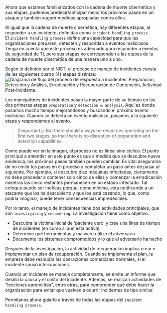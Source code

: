 Ahora que estamos familiarizados con la cadena de muerte cibernética y sus etapas, podemos predecir/anticipar mejor los próximos pasos en un ataque y también sugerir medidas apropiadas contra ellos.

Al igual que la cadena de muerte cibernética, hay diferentes etapas, al responder a un incidente, definidas como `incident handling process`. El `incident handling process` define una capacidad para que las organizaciones preparen, detecten y respondan a eventos maliciosos. Tenga en cuenta que este proceso es adecuado para responder a eventos de seguridad de TI, pero sus etapas no corresponden a las etapas de la cadena de muerte cibernética de una manera uno a uno.

Según lo definido por el NIST, el proceso de manejo de incidentes consta de las siguientes cuatro (4) etapas distintas: ![Diagrama de flujo del proceso de respuesta a incidentes: Preparación, Detección y Análisis, Erradicación y Recuperación de Contención, Actividad Post-Incidente.](https://academy.hackthebox.com/storage/modules/148/handling_process.png)

Los manejadores de incidentes pasan la mayor parte de su tiempo en las dos primeras etapas `preparation` y `detection & analysis`. Aquí es donde pasamos mucho tiempo mejorándonos y buscando el próximo evento malicioso. Cuando se detecta un evento malicioso, pasamos a la siguiente etapa y respondemos al evento.

> [!important]+
> But there should always be resources operating on the first two stages, so that there is no disruption of preparation and detection capabilities.

Como puede ver en la imagen, el proceso no es lineal sino cíclico. El punto principal a entender en este punto es que a medida que se descubre nueva evidencia, los próximos pasos también pueden cambiar. Es vital asegurarse de no omitir los pasos en el proceso y completar un paso antes de pasar al siguiente. Por ejemplo, si descubre diez máquinas infectadas, ciertamente no debe proceder a contener solo cinco de ellas y comenzar la erradicación mientras las cinco restantes permanecen en un estado infectado. Tal enfoque puede ser ineficaz porque, como mínimo, está notificando a un atacante que los ha descubierto y que los está cazando, lo que, como podría imaginar, puede tener consecuencias impredecibles.

Por lo tanto, el manejo de incidentes tiene dos actividades principales, que son `investigating` y `recovering`. La investigación tiene como objetivo:

- Descubra la víctima inicial de 'paciente cero' y cree una línea de tiempo de incidentes (en curso si aún está activa)
- Determine qué herramientas y malware utilizó el adversario
- Documente los sistemas comprometidos y lo que el adversario ha hecho

Después de la investigación, la actividad de recuperación implica crear e implementar un plan de recuperación. Cuando se implementa el plan, la empresa debe reanudar las operaciones comerciales normales, si el incidente causó interrupciones.

Cuando un incidente se maneja completamente, se emite un informe que detalla la causa y el costo del incidente. Además, se realizan actividades de "lecciones aprendidas", entre otras, para comprender qué debe hacer la organización para evitar que vuelvan a ocurrir incidentes de tipo similar.

Permítanos ahora guiarlo a través de todas las etapas del `incident handling process`.